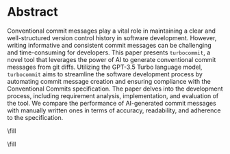 # Abstract

Conventional commit messages play a vital role in maintaining a clear and well-structured version control history in software development.
However, writing informative and consistent commit messages can be challenging and time-consuming for developers.
This paper presents `turbocommit`, a novel tool that leverages the power of AI to generate conventional commit messages from git diffs.
Utilizing the GPT-3.5 Turbo language model, `turbocommit` aims to streamline the software development process by automating commit message creation and ensuring compliance with the Conventional Commits specification.
The paper delves into the development process, including requirement analysis, implementation, and evaluation of the tool.
We compare the performance of AI-generated commit messages with manually written ones in terms of accuracy, readability, and adherence to the specification.

<!-- My findings suggest that AI-driven tools like `turbocommit` have the potential to significantly enhance the software development process, particularly in the context of version control management. -->

\fill

\fill